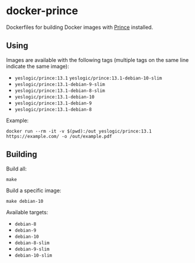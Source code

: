 # docker-prince

Dockerfiles for building Docker images with [Prince] installed.

## Using

Images are available with the following tags (multiple tags on the same line
indicate the same image):

* `yeslogic/prince:13.1` `yeslogic/prince:13.1-debian-10-slim`
* `yeslogic/prince:13.1-debian-9-slim`
* `yeslogic/prince:13.1-debian-8-slim`
* `yeslogic/prince:13.1-debian-10`
* `yeslogic/prince:13.1-debian-9`
* `yeslogic/prince:13.1-debian-8`

Example:

```shell
docker run --rm -it -v $(pwd):/out yeslogic/prince:13.1 https://example.com/ -o /out/example.pdf
```

## Building

Build all:

    make

Build a specific image:

    make debian-10

Available targets:

* `debian-8`
* `debian-9`
* `debian-10`
* `debian-8-slim`
* `debian-9-slim`
* `debian-10-slim`

[Prince]: https://www.princexml.com/
